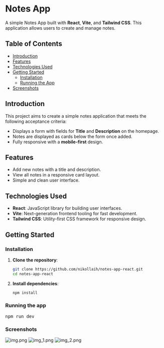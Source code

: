 # Notes App

A simple Notes App built with **React**, **Vite**, and **Tailwind CSS**. This application allows users to create and manage notes.

## Table of Contents
- [Introduction](#introduction)
- [Features](#features)
- [Technologies Used](#technologies-used)
- [Getting Started](#getting-started)
    - [Installation](#installation)
    - [Running the App](#running-the-app)
- [Screenshots](#screenshots)

## Introduction

This project aims to create a simple notes application that meets the following acceptance criteria:

- Displays a form with fields for **Title** and **Description** on the homepage.
- Notes are displayed as cards below the form once added.
- Fully responsive with a **mobile-first** design.

## Features

- Add new notes with a title and description.
- View all notes in a responsive card layout.
- Simple and clean user interface.

## Technologies Used

- **React**: JavaScript library for building user interfaces.
- **Vite**: Next-generation frontend tooling for fast development.
- **Tailwind CSS**: Utility-first CSS framework for responsive design.

## Getting Started

### Installation

1. **Clone the repository**:
   ```bash
   git clone https://github.com/nikollaih/notes-app-react.git
   cd notes-app-react

2. **Install dependencies**:
   ```bash
   npm install

### Running the app
   <pre>npm run dev</pre>

### Screenshots

![img.png](src/assets/img.png)
![img_1.png](src/assets/img_1.png)
![img_2.png](src/assets/img_2.png)
